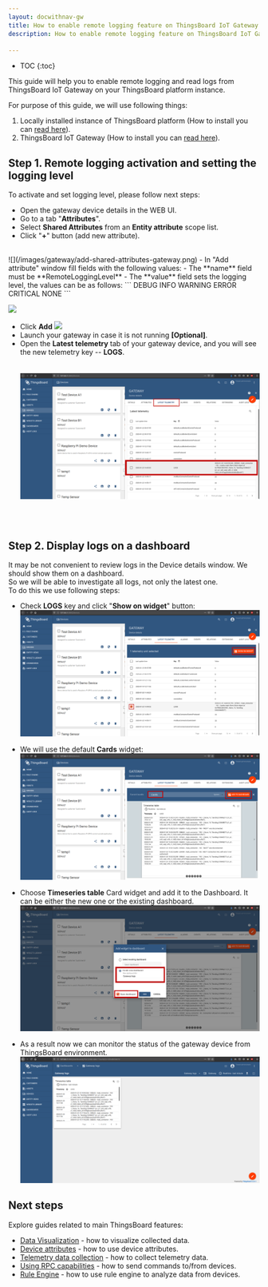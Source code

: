 ```yaml
---
layout: docwithnav-gw
title: How to enable remote logging feature on ThingsBoard IoT Gateway
description: How to enable remote logging feature on ThingsBoard IoT Gateway

---
```


* TOC
{:toc}

This guide will help you to enable remote logging and read logs from ThingsBoard IoT Gateway on your ThingsBoard platform instance.  

For purpose of this guide, we will use following things:
1. Locally installed instance of ThingsBoard platform (How to install you can [read here](/docs/user-guide/install/installation-options/)).
2. ThingsBoard IoT Gateway (How to install you can [read here](/docs/iot-gateway/installation/)).

## Step 1. Remote logging activation and setting the logging level

To activate and set logging level, please follow next steps:  
   
 - Open the gateway device details in the WEB UI.  
 - Go to a tab "**Attributes**".  
 - Select **Shared Attributes** from an **Entity attribute** scope list.  
 - Click "**+**" button (add new attribute).  
 <br>
  ![](/images/gateway/add-shared-attributes-gateway.png)
 - In "Add attribute" window fill fields with the following values: 
    - The **name** field must be **RemoteLoggingLevel**
    - The **value** field sets the logging level, the values can be as follows:
 ```
 DEBUG
 INFO
 WARNING
 ERROR
 CRITICAL
 NONE
```
  
  ![](/images/gateway/add-remote-logging-level-attribute-1.png)
 - Click **Add**
  ![](/images/gateway/add-remote-logging-level-attribute-2.png)
 - Launch your gateway in case it is not running **[Optional]**.  
 - Open the **Latest telemetry** tab of your gateway device, and you will see the new telemetry key -- **LOGS**.  
  <br><br>
  ![](/images/gateway/logs-telemetry.png)
  <br>
  <br>
  
## Step 2. Display logs on a dashboard

It may be not convenient to review logs in the Device details window. We should show them on a dashboard.  
So we will be able to investigate all logs, not only the latest one.  
To do this we use following steps:

  - Check **LOGS** key and click "**Show on widget**" button:
  ![](/images/gateway/show-logs-on-widget.png)

  - We will use the default **Cards** widget:
  ![](/images/gateway/add-logs-to-dashboard.png)

  - Choose **Timeseries table** Card widget and add it to the Dashboard. It can be either the new one or the existing dashboard.
  ![](/images/gateway/create-new-dashboard-for-logs.png)

  - As a result now we can monitor the status of the gateway device from ThingsBoard environment.
  ![](/images/gateway/logs-dashboard.png) 

## Next steps

Explore guides related to main ThingsBoard features:

 - [Data Visualization](/docs/user-guide/visualization/) - how to visualize collected data.
 - [Device attributes](/docs/user-guide/attributes/) - how to use device attributes.
 - [Telemetry data collection](/docs/user-guide/telemetry/) - how to collect telemetry data.
 - [Using RPC capabilities](/docs/user-guide/rpc/) - how to send commands to/from devices.
 - [Rule Engine](/docs/user-guide/rule-engine/) - how to use rule engine to analyze data from devices.
